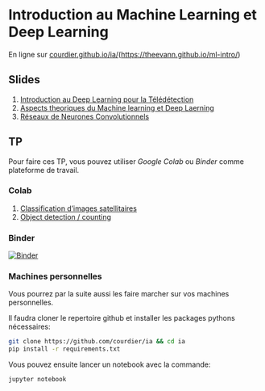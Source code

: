 # Introduction au Machine Learning et Deep Learning
En ligne sur [courdier.github.io/ia/](https://courdier.github.io/ia/)(https://theevann.github.io/ml-intro/)

## Slides

1. [Introduction au Deep Learning pour la Télédétection](https://courdier.github.io/ia/slides/intro.html)
2. [Aspects theoriques du Machine learning et Deep Laerning](https://courdier.github.io/ia/slides/nn.html)
3. [Réseaux de Neurones Convolutionnels](https://courdier.github.io/ia/slides/cnn.html)

## TP
Pour faire ces TP, vous pouvez utiliser *Google Colab* ou *Binder* comme plateforme de travail.  

### Colab

1. [Classification d’images satellitaires](https://colab.research.google.com/github/courdier/ia/blob/master/TP/Building-a-basic-network.ipynb)
2. [Object detection / counting](https://colab.research.google.com/github/courdier/ia/blob/master/TP/Using-a-pretrained-CNN.ipynb)

### Binder

[![Binder](https://mybinder.org/badge_logo.svg)](https://mybinder.org/v2/gh/theevann/ml-intro/master)

### Machines personnelles

Vous pourrez par la suite aussi les faire marcher sur vos machines personnelles.

Il faudra cloner le repertoire github et installer les packages pythons nécessaires:

```sh
git clone https://github.com/courdier/ia && cd ia
pip install -r requirements.txt
```
Vous pouvez ensuite lancer un notebook avec la commande:
```sh
jupyter notebook
```

